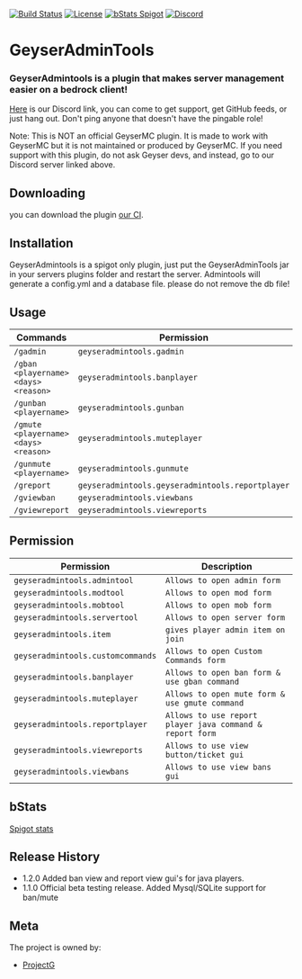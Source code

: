 [![Build Status](https://ci.alysaa.net/job/GeyserAdminTools/job/master/badge/icon)](https://ci.alysaa.net/job/GeyserAdminTools/job/master)
[![License](https://img.shields.io/badge/License-GPL-orange)](https://github.com/ProjectG-Plugins/GeyserAdminTools/blob/master/LICENSE)
[![bStats Spigot](https://img.shields.io/bstats/servers/10943?color=yellow&label=Spigot%20servers)](https://bstats.org/plugin/bukkit/GeyserAdminTools/10943)
[![Discord](https://img.shields.io/discord/806179549498966058?color=7289da&label=discord&logo=discord&logoColor=white)](https://discord.gg/xXzzdAXa2b)

# GeyserAdminTools
### GeyserAdmintools is a plugin that makes server management easier on a bedrock client!

[Here](https://discord.gg/xXzzdAXa2b) is our Discord link, you can come to get support, get GitHub feeds, or just hang out. Don't ping anyone that doesn't have the pingable role!

Note: This is NOT an official GeyserMC plugin. It is made to work with GeyserMC but it is not maintained or produced by GeyserMC. If you need support with this plugin, do not ask Geyser devs, and instead, go to our Discord server linked above.

## Downloading

you can download the plugin [our CI](https://ci.alysaa.net/job/GeyserAdminTools/job/master/).

## Installation

GeyserAdmintools is a spigot only plugin, just put the GeyserAdminTools jar in your servers plugins folder and restart the server. Admintools will generate a config.yml and a database file. please do not remove the db file!

## Usage

| Commands | Permission |
| --- | --- |
| `/gadmin` | `geyseradmintools.gadmin` |
| `/gban <playername> <days> <reason>` | `geyseradmintools.banplayer` |
| `/gunban <playername>` | `geyseradmintools.gunban` |
| `/gmute <playername> <days> <reason>` | `geyseradmintools.muteplayer` |
| `/gunmute <playername>` | `geyseradmintools.gunmute` |
| `/greport` | `geyseradmintools.geyseradmintools.reportplayer` |
| `/gviewban` | `geyseradmintools.viewbans` |
| `/gviewreport` | `geyseradmintools.viewreports` |

## Permission

| Permission | Description |
| --- | --- |
| `geyseradmintools.admintool` | `Allows to open admin form` |
| `geyseradmintools.modtool` | `Allows to open mod form` |
| `geyseradmintools.mobtool` | `Allows to open mob form` |
| `geyseradmintools.servertool` | `Allows to open server form` |
| `geyseradmintools.item` | `gives player admin item on join` |
| `geyseradmintools.customcommands` | `Allows to open Custom Commands form` |
| `geyseradmintools.banplayer` | `Allows to open ban form & use gban command` |
| `geyseradmintools.muteplayer` | `Allows to open mute form & use gmute command` |
| `geyseradmintools.reportplayer` | `Allows to use report player java command & report form` |
| `geyseradmintools.viewreports` | `Allows to use view button/ticket gui` |
| `geyseradmintools.viewbans` | `Allows to use view bans gui` |




## bStats
[Spigot stats](https://bstats.org/plugin/bukkit/GeyserAdminTools/10943)

## Release History
* 1.2.0
  Added ban view and report view gui's for java players.
* 1.1.0
  Official beta testing release. Added Mysql/SQLite support for ban/mute 

## Meta

The project is owned by:
- [ProjectG](https://github.com/ProjectG-Plugins)
</br>
